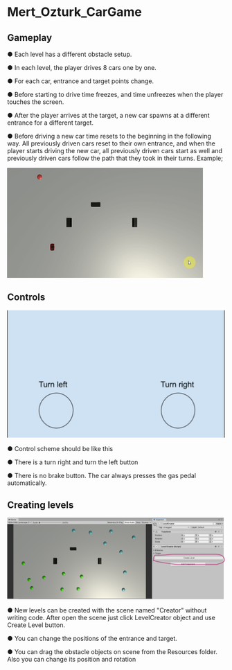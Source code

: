 # Mert_Ozturk_CarGame

## Gameplay
● Each level has a different obstacle setup.

● In each level, the player drives 8 cars one by one.

● For each car, entrance and target points change.

● Before starting to drive time freezes, and time unfreezes when the player touches the
screen.

● After the player arrives at the target, a new car spawns at a different entrance for a
different target.

● Before driving a new car time resets to the beginning in the following way. All previously
driven cars reset to their own entrance, and when the player starts driving the new car,
all previously driven cars start as well and previously driven cars follow the path that
they took in their turns. Example;

![Gameplay](https://github.com/mertcanozturk/Mert_Ozturk_CarGame/blob/master/images/car_game.gif)

## Controls

![controls](https://github.com/mertcanozturk/Mert_Ozturk_CarGame/blob/master/images/controls.png)

● Control scheme should be like this

● There is a turn right and turn the left button

● There is no brake button. The car always presses the gas pedal automatically.

## Creating levels

![Creator Scene](https://github.com/mertcanozturk/Mert_Ozturk_CarGame/blob/master/images/creator_scene.png)

● New levels can be created with the scene named "Creator" without writing code. After open the scene just click LevelCreator object and use Create Level button.

● You can change the positions of the entrance and target. 

● You can drag the obstacle objects on scene from the Resources folder. Also you can change its position and rotation



